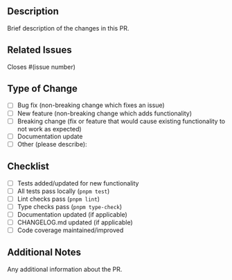 ## Description

Brief description of the changes in this PR.

## Related Issues

Closes #(issue number)

## Type of Change

- [ ] Bug fix (non-breaking change which fixes an issue)
- [ ] New feature (non-breaking change which adds functionality)
- [ ] Breaking change (fix or feature that would cause existing functionality to not work as expected)
- [ ] Documentation update
- [ ] Other (please describe):

## Checklist

- [ ] Tests added/updated for new functionality
- [ ] All tests pass locally (`pnpm test`)
- [ ] Lint checks pass (`pnpm lint`)
- [ ] Type checks pass (`pnpm type-check`)
- [ ] Documentation updated (if applicable)
- [ ] CHANGELOG.md updated (if applicable)
- [ ] Code coverage maintained/improved

## Additional Notes

Any additional information about the PR.
